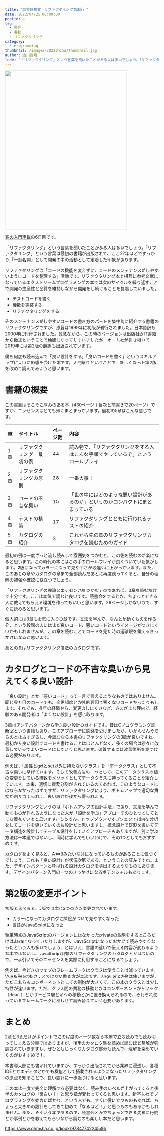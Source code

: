 ```yaml
---
title: "読書感想文「リファクタリング第2版」"
date: 2022/04/25 00:00:00
postid: a
tag:
  - 書評
  - 書籍
  - リファクタリング
category:
  - Programming
thumbnail: /images/20220425a/thumbnail.jpg
author: 澁川喜規
lede: "「リファクタリング」という言葉を聞いたことがある人は多いでしょう。「リファクタリング」という言葉は最初の書籍が出版されて、ここ22年ほどですっかり「一般名詞」として開発の中の活動として定着した印象があります。リファクタリングは「コードの機能を変えずに、コードのメンテナンスがしやすいようにコードを整理する」活動です。リファクタリング本と相互に参考文献になっているエクストリームプログラミングの本では次のサイクルを繰り返すことで開発の生産性と品質を維持しながら開発をし続けることを提唱していました。"
---
```


<a href="https://www.ohmsha.co.jp/book/9784274224546/" title="出版社のページへ">
<img src="/images/20220425a/978-4-274-22454-6.jpg" alt="" width="400" height="519">
</a>

[春の入門連載](/articles/20220418a/)の6日目です。

「リファクタリング」という言葉を聞いたことがある人は多いでしょう。「リファクタリング」という言葉は最初の書籍が出版されて、ここ22年ほどですっかり「一般名詞」として開発の中の活動として定着した印象があります。

リファクタリングは「コードの機能を変えずに、コードのメンテナンスがしやすいようにコードを整理する」活動です。リファクタリング本と相互に参考文献になっているエクストリームプログラミングの本では次のサイクルを繰り返すことで開発の生産性と品質を維持しながら開発をし続けることを提唱していました。

* テストコードを書く
* 機能を実装する
* リファクタリングをする

そのメンテナンスがしやすいコードの書き方のパートを集中的に紹介する書籍のリファクタリングですが、原著は1999年に初版が刊行されました。日本語訳も2000年に刊行されました。残念ながら、この時のバージョンは出版社がIT書籍から撤退ということで絶版になってしまいましたが、オーム社が引き継いで2019年には第2版の翻訳も出版されています。

僕も何度も読み込んで「良い設計をする」「良いコードを書く」というスキルアップに大いに影響を受けた本です。入門祭りということで、新しくなった第2版を改めて読んでみようと思います。

# 書籍の概要

この書籍はそこそこ厚みのある本（430ページ＋目次と前書きで20ページ）ですが、エッセンスはとても薄くまとまっています。最初の5章はこんな感じです。

| 章 | タイトル | ページ数 | 内容 |
|:-|:-|:-|:-|
| 1章 | リファクタリングー最初の例 | 44 | 読み物で、「リファクタリングをする人はこんな手順でやっているぞ」というロールプレイ  |
| 2章 | リファクタリングの原則 | 28 | 一番大事！  |
| 3章 | コードの不吉な臭い | 15 | 「世の中にはどのような悪い設計があるのか」というのがコンパクトにまとまっている  |
| 4章 | テストの構築 | 17 | リファクタリングとともに行われるテストの紹介  |
| 5章 | カタログの紹介  | 3  | これから先の章のリファクタリングカタログを読むためのガイド  |

最初の例は一度ざっと流し読みして雰囲気をつかむと、この後を読むのが楽になると思います。この時代の本にはこの手のロールプレイが良くついていた気がします。2版になってカラーになって見やすさが段違いに上がっています。また、このあとの章やカタログの章まで全部読んだあとに再度戻ってくると、自分の理解の補強や確認に役立つでしょう。

「リファクタリングの理論とエッセンスをつかむ」のであれば、2章を読むだけで十分です。ここは本気で読むと良いです。読書会をするとか、ちょっとできる人に教えてもらえる環境を作ってもいいと思います。28ページしかないので、すぐに読めると思います。

個人的には3章もお気に入りの章です。文法を学んで、なんとか動くものを作るぞ、という段階の人にはまだ良いコード、悪いコードというイメージがつきにくいかもしれませんが、この章を読むことでコードを見た時の選球眼を鍛えるきっかけになると思います。

あとの章はリファクタリング技法のカタログです。

# カタログとコードの不吉な臭いから見えてくる良い設計

「良い設計」とか「悪いコード」って一言で言えるようなものではありません。同じ見た目のコードでも、変更頻度とか外的要因で悪くないコードだったりもします。それでも、長年の経験やら、変更のしにくさなど、さまざまな理由で、経験のある開発者は「よくない設計」を感じ取ります。

3章はアンチパターンから学ぶ良い設計のガイドです。昔はCプログラミング診断室という書籍もあり、このアプローチに感銘を受けましたが、いかんせんそちらの本は古すぎるし、今読むなら本書のリファクタリングの3章が良いですね。最初から良い設計でコードを書けることはほとんどなく、多くの場合は徐々に改善していってよいコードにしていくと思います。改善するには改善箇所を見つける必要があります。

例えば、「属性とgetとset以外に持たないクラス」を「データクラス」として不吉な臭いに挙げています。そして改善方法の一つとして、このデータクラスの値の変更をしている関数をメソッドとしてデータクラスに持ってくることを紹介しています。本来、適切に責務分割がされているのであれば、このようなコードにはならなかったはずですが、リファクタリングにより、ボトムアップで適切な責務が割り当てられて、良い設計が後から得られます。

リファクタリングというのは「ボトムアップの設計手法」であり、文法を学んで動くものが作れるようになった人が「設計を学ぶ」アプローチのひとつとしてとても優れていると思います。もちろん、トップダウンでオブジェクト指向な分析をしてコードを導いていくのも設計だと思いますし、概念設計でERDを書いてデータ構造を設計してテーブル設計をしていくアプローチもありますが、別に学ぶ方法は一本道ではないし、同時に学んでもいいわけで、その1つとしてもおすすめです。

カタログをよく見ると、A⇔Bみたいな対になっているものがあることに気づくでしょう。これも「良い設計」が状況次第である、ということの証左ですね。また、デザインパターンと呼ばれる設計カタログを導出するようなものもあります。デザインパターン入門の一つのきっかけになるポテンシャルもあります。

# 第2版の変更ポイント

初版と比べると、2版では主に2つの点が変更されています。

* カラーになってカタログに挿絵がついて見やすくなった
* 言語がJavaScriptになった

執筆時点のJavaScriptのバージョンにはなかったprivateの説明をするところだけはJavaになっていたりしますが、JavaScriptになったおかげで読みやすくなったという人も多いでしょう。とはいえ、言語の違いで伝える内容が変わるような本ではないし、JavaScript固有のリファクタリングのカタログとかはないので、一歩引いてそのエッセンスを実際に利用することになるでしょう。

例えば、今どきのウェブのフレームワークはクラスは使うことは減っています。VueもReactもクラスではない書き方が主流です。Angularとかlitは使いますが、ただこれらもコンポーネントとしての制約が大きくて、この本のクラスとは少し特性が違います。ただ、クラス間の責務の移動とかはコンポーネントからフック（React）とかサービス層とかへの移動とかに置き換えられるので、それぞれ使っているフレームワークにあわせて読み替えていく必要があります。

# まとめ

2章と3章だけがポイントでこの程度のページ数なら本屋で立ち読みでも読み切ってしまえる分量ではありますが、後半のカタログ集を読めば読むほど理解が強調されていきますし、ぜひともじっくりカタログ部分も読んで、理解を深めていくのがおすすめです。

本書導入部にも書かれていますが、すっかり出版されてから業界に浸透し、各種IDEとかエディタとかでも機能として搭載されるようになったリファクタリングの原点を知ることで、良い設計に一歩近づけると思います。

この本は一度で完全に理解する必要はなく、読み手のレベルが上がってくると後半のカタログの「面白い！」と思う章が変わってくると思います。新卒入社でプログラミングを始めたばかり、という人でも、すぐに役に立つものもあれば、ちょっと大きめの設計をしてきて初めて「なるほど！」と思うものもあるかもしれません。また、そういう本であるので、読書会とかでちょっとできる先輩に行間とか事例とかを教えてもらいながら読むのも楽しい本だと思います。

https://www.ohmsha.co.jp/book/9784274224546/
